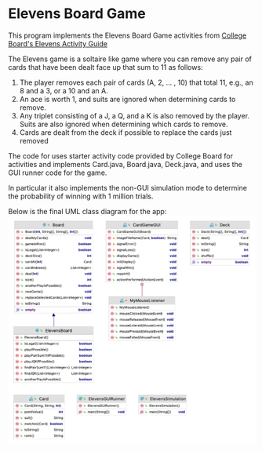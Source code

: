 # Elevens Board Game

This program implements the Elevens Board Game activities from [College Board's Elevens Activity Guide](https://secure-media.collegeboard.org/digitalServices/pdf/ap/ap-compscia-elevens-lab-student-guide.pdf)

The Elevens game is a soltaire like game where you can remove any pair of cards that have been dealt face up that sum to 11 as follows:

1. The player removes each pair of cards (A, 2, … , 10) that total 11, e.g., an 8 and a 3, or a 10 and an A. 
2. An ace is worth 1, and suits are ignored when determining cards to remove.
3. Any triplet consisting of a J, a Q, and a K is also removed by the player. Suits are also ignored when determining which cards to remove.
4. Cards are dealt from the deck if possible to replace the cards just removed

The code for uses starter activity code provided by College Board for activities and implements Card.java, Board.java, Deck.java, and uses the GUI runner code for the game.

In particular it also implements the non-GUI simulation mode to determine the probability of winning with 1 million trials. 

Below is the final UML class diagram for the app:
![Elevens Class Diagram](https://github.com/mathaiml5/AP-ComputerScience-A/blob/main/ElevensGame/docs/elevensgame-uml.png?raw=true)


